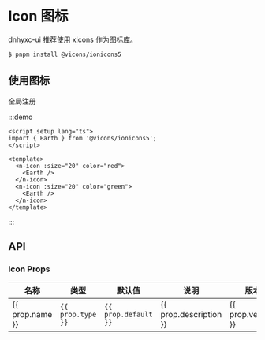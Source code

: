 # Icon 图标

dnhyxc-ui 推荐使用 [xicons](https://www.xicons.org/#/) 作为图标库。

```
$ pnpm install @vicons/ionicons5
```

## 使用图标

全局注册

:::demo

```vue
<script setup lang="ts">
import { Earth } from '@vicons/ionicons5';
</script>

<template>
  <n-icon :size="20" color="red">
    <Earth />
  </n-icon>
  <n-icon :size="20" color="green">
    <Earth />
  </n-icon>
</template>
```

:::

## API

### Icon Props

<script>
const iconProps = [
  {
    name: 'size',
    type: 'number | string',
    default: '16',
    description: '图标大小',
    version: '-'
  },
  {
    name: 'color',
    type: 'string',
    default: '#000',
    description: '图标颜色',
    version: '-'
  }
];
</script>

<table>
  <thead>
    <tr>
      <th style="width: 1000px">名称</th>
      <th style="width: 1000px">类型</th>
      <th style="width: 1000px">默认值</th>
      <th style="width: 1000px">说明</th>
      <th style="width: 1000px">版本</th>
    </tr>
  </thead>
  <tbody>
    <tr v-for="prop in iconProps" :key="prop.name">
      <td>{{ prop.name }}</td>
      <td>
        <code>{{ prop.type }}</code>
      </td>
      <td>
        <code>{{ prop.default }}</code>
      </td>
      <td>{{ prop.description }}</td>
      <td>{{ prop.version }}</td>
    </tr>
  </tbody>
</table>
